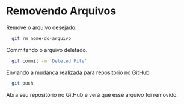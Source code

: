 # Removendo Arquivos

Remove o arquivo desejado.
```sh
  git rm nome-do-arquivo
```
Commitando o arquivo deletado.
```sh
  git commit -m 'Deleted File'
```

Enviando a mudança realizada para repositório no GitHub
```sh
  git push
```

Abra seu repositório no GitHub e verá que esse arquivo foi removido.